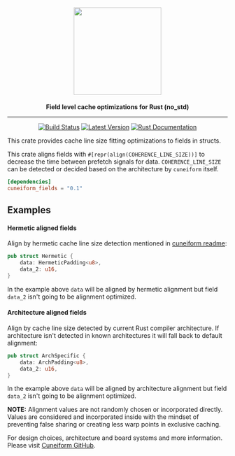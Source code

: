<h1 align="center">
    <img src="https://github.com/vertexclique/cuneiform/raw/master/img/cuneiform-logo.png" width="200" height="200"/>
</h1>
<div align="center">
 <strong>
   Field level cache optimizations for Rust (no_std)
 </strong>
<hr>

[![Build Status](https://github.com/vertexclique/cuneiform-fields/workflows/CI/badge.svg)](https://github.com/vertexclique/cuneiform-fields/actions)
[![Latest Version](https://img.shields.io/crates/v/cuneiform-fields.svg)](https://crates.io/crates/cuneiform-fields)
[![Rust Documentation](https://img.shields.io/badge/api-rustdoc-blue.svg)](https://docs.rs/cuneiform-fields/)
</div>

This crate provides cache line size fitting optimizations to fields in structs.

This crate aligns fields with `#[repr(align(COHERENCE_LINE_SIZE))]` to decrease the time between prefetch signals for data. 
`COHERENCE_LINE_SIZE` can be detected or decided based on the architecture by `cuneiform` itself.

```toml
[dependencies]
cuneiform_fields = "0.1"
```

## Examples

#### Hermetic aligned fields
Align by hermetic cache line size detection mentioned in [cuneiform readme](https://github.com/vertexclique/cuneiform#----):
```rust
pub struct Hermetic {
    data: HermeticPadding<u8>,
    data_2: u16,
}
```
In the example above `data` will be aligned by hermetic alignment but field `data_2` isn't going to be alignment optimized.

#### Architecture aligned fields
Align by cache line size detected by current Rust compiler architecture.
If architecture isn't detected in known architectures it will fall back to default alignment:
```rust
pub struct ArchSpecific {
    data: ArchPadding<u8>,
    data_2: u16,
}
```
In the example above `data` will be aligned by architecture alignment but field `data_2` isn't going to be alignment optimized.

**NOTE:** Alignment values are not randomly chosen or incorporated directly.
Values are considered and incorporated inside with the mindset of preventing false sharing
or creating less warp points in exclusive caching.

For design choices, architecture and board systems and more information. Please visit [Cuneiform GitHub](https://github.com/vertexclique/cuneiform).